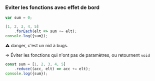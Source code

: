 

### Eviter les fonctions avec effet de bord

```typescript
var sum = 0;

[1, 2, 3, 4, 5]
    .forEach(elt => sum += elt);
console.log({sum});
```

⚠️ danger, c'est un nid à bugs.

=> Éviter les fonctions qui n'ont pas de paramètres, ou retournent `void`

 
```typescript
const sum = [1, 2, 3, 4, 5]
    .reduce((acc, elt) => acc += elt);
console.log({sum});
```
